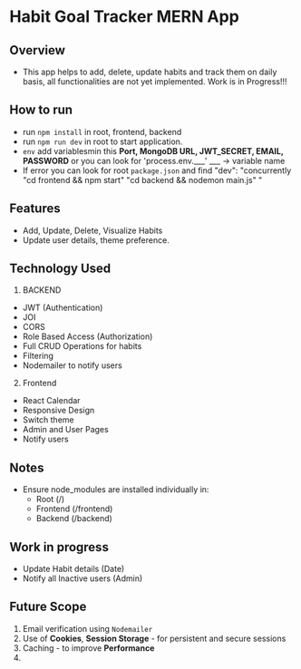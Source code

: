 

# Habit Goal Tracker MERN App

## Overview

- This app helps to add, delete, update habits and track them on daily basis, all functionalities are not yet implemented. Work is in Progress!!!

## How to run

- run `npm install` in root, frontend, backend
- run `npm run dev` in root to start application.
- `env` add variablesmin this **Port, MongoDB URL, JWT_SECRET, EMAIL, PASSWORD** or you can look for 'process.env.___' ___ -> variable name
- If error you can look for root `package.json` and find "dev": "concurrently \"cd frontend && npm start\" \"cd backend && nodemon main.js\" "

## Features

- Add, Update, Delete, Visualize Habits
- Update user details, theme preference.

## Technology Used

1. BACKEND 
- JWT (Authentication)
- JOI
- CORS
- Role Based Access (Authorization)
- Full CRUD Operations for habits
- Filtering
- Nodemailer to notify users


2. Frontend
- React Calendar
- Responsive Design
- Switch theme
- Admin and User Pages
- Notify users

## Notes

- Ensure node_modules are installed individually in:
    - Root (/)
    - Frontend (/frontend)
    - Backend (/backend)

## Work in progress

- Update Habit details (Date)
- Notify all Inactive users (Admin)

## Future Scope

1. Email verification using `Nodemailer`
2. Use of **Cookies**, **Session Storage** - for persistent and secure sessions
3. Caching - to improve **Performance**
4. 